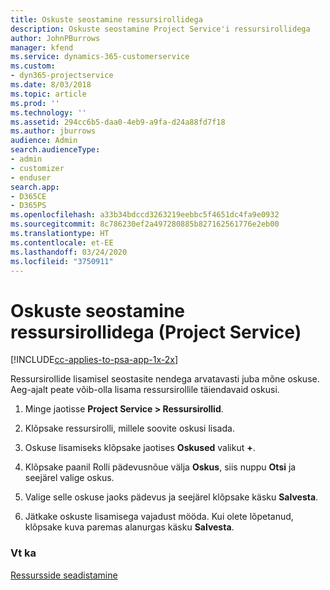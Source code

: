 ```yaml
---
title: Oskuste seostamine ressursirollidega
description: Oskuste seostamine Project Service'i ressursirollidega
author: JohnPBurrows
manager: kfend
ms.service: dynamics-365-customerservice
ms.custom:
- dyn365-projectservice
ms.date: 8/03/2018
ms.topic: article
ms.prod: ''
ms.technology: ''
ms.assetid: 294cc6b5-daa0-4eb9-a9fa-d24a88fd7f18
ms.author: jburrows
audience: Admin
search.audienceType:
- admin
- customizer
- enduser
search.app:
- D365CE
- D365PS
ms.openlocfilehash: a33b34bdccd3263219eebbc5f4651dc4fa9e0932
ms.sourcegitcommit: 8c786230ef2a497280885b827162561776e2eb00
ms.translationtype: HT
ms.contentlocale: et-EE
ms.lasthandoff: 03/24/2020
ms.locfileid: "3750911"
---
```

# <a name="associate-skills-with-resource-roles-project-service"></a>Oskuste seostamine ressursirollidega (Project Service)

[!INCLUDE[cc-applies-to-psa-app-1x-2x](../includes/cc-applies-to-psa-app-1x-2x.md)]

Ressursirollide lisamisel seostasite nendega arvatavasti juba mõne oskuse. Aeg-ajalt peate võib-olla lisama ressursirollile täiendavaid oskusi.  
  
1.  Minge jaotisse **Project Service > Ressursirollid**.  
  
2.  Klõpsake ressursirolli, millele soovite oskusi lisada.  
  
3.  Oskuse lisamiseks klõpsake jaotises **Oskused** valikut **+**.  
  
4.  Klõpsake paanil Rolli pädevusnõue välja **Oskus**, siis nuppu **Otsi** ja seejärel valige oskus.  
  
5.  Valige selle oskuse jaoks pädevus ja seejärel klõpsake käsku **Salvesta**.  
  
6.  Jätkake oskuste lisamisega vajadust mööda. Kui olete lõpetanud, klõpsake kuva paremas alanurgas käsku **Salvesta**.  
  
### <a name="see-also"></a>Vt ka  
 [Ressursside seadistamine](../project-service/set-up-resources.md)
